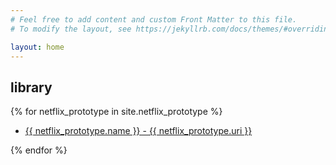 ```yaml
---
# Feel free to add content and custom Front Matter to this file.
# To modify the layout, see https://jekyllrb.com/docs/themes/#overriding-theme-defaults

layout: home
---
```


## library

{% for netflix_prototype in site.netflix_prototype %}

  <ul class="ul_none ">
	<li class="p_3 p-l_0 h:bg_primary-5">
		<a href="{{ netflix_prototype.url | append: site.github.build_revision | relative_url }}">
      		{{ netflix_prototype.name }} - {{ netflix_prototype.uri }}
    	</a>
	</li>
  </ul>
{% endfor %}
